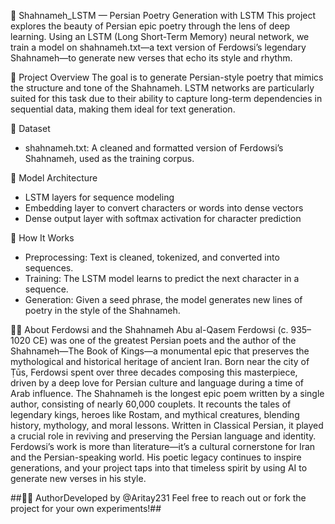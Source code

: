 📜 Shahnameh_LSTM — Persian Poetry Generation with LSTM
This project explores the beauty of Persian epic poetry through the lens of deep learning. Using an LSTM (Long Short-Term Memory) neural network, we train a model on shahnameh.txt—a text version of Ferdowsi’s legendary Shahnameh—to generate new verses that echo its style and rhythm.

🧠 Project Overview
The goal is to generate Persian-style poetry that mimics the structure and tone of the Shahnameh. LSTM networks are particularly suited for this task due to their ability to capture long-term dependencies in sequential data, making them ideal for text generation.

📂 Dataset
- shahnameh.txt: A cleaned and formatted version of Ferdowsi’s Shahnameh, used as the training corpus.

🔧 Model Architecture
- LSTM layers for sequence modeling
- Embedding layer to convert characters or words into dense vectors
- Dense output layer with softmax activation for character prediction

🚀 How It Works
- Preprocessing: Text is cleaned, tokenized, and converted into sequences.
- Training: The LSTM model learns to predict the next character in a sequence.
- Generation: Given a seed phrase, the model generates new lines of poetry in the style of the Shahnameh.

🧙‍♂️ About Ferdowsi and the Shahnameh
Abu al-Qasem Ferdowsi (c. 935–1020 CE) was one of the greatest Persian poets and the author of the Shahnameh—The Book of Kings—a monumental epic that preserves the mythological and historical heritage of ancient Iran. Born near the city of Ṭūs, Ferdowsi spent over three decades composing this masterpiece, driven by a deep love for Persian culture and language during a time of Arab influence.
The Shahnameh is the longest epic poem written by a single author, consisting of nearly 60,000 couplets. It recounts the tales of legendary kings, heroes like Rostam, and mythical creatures, blending history, mythology, and moral lessons. Written in Classical Persian, it played a crucial role in reviving and preserving the Persian language and identity.
Ferdowsi’s work is more than literature—it’s a cultural cornerstone for Iran and the Persian-speaking world. His poetic legacy continues to inspire generations, and your project taps into that timeless spirit by using AI to generate new verses in his style.

##👨‍💻 AuthorDeveloped by @Aritay231 Feel free to reach out or fork the project for your own experiments!##

